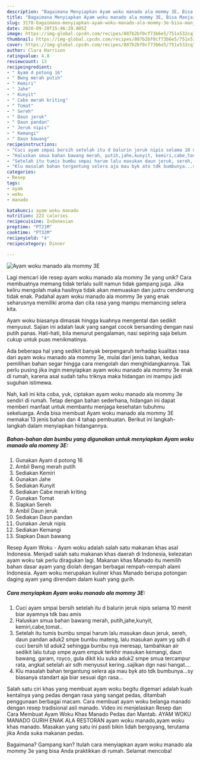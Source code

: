 ```yaml
---
description: "Bagaimana Menyiapkan Ayam woku manado ala mommy 3E, Bisa Manjain Lidah"
title: "Bagaimana Menyiapkan Ayam woku manado ala mommy 3E, Bisa Manjain Lidah"
slug: 3178-bagaimana-menyiapkan-ayam-woku-manado-ala-mommy-3e-bisa-manjain-lidah
date: 2020-09-20T15:46:29.805Z
image: https://img-global.cpcdn.com/recipes/887b2bf0cf73b6e5/751x532cq70/ayam-woku-manado-ala-mommy-3e-foto-resep-utama.jpg
thumbnail: https://img-global.cpcdn.com/recipes/887b2bf0cf73b6e5/751x532cq70/ayam-woku-manado-ala-mommy-3e-foto-resep-utama.jpg
cover: https://img-global.cpcdn.com/recipes/887b2bf0cf73b6e5/751x532cq70/ayam-woku-manado-ala-mommy-3e-foto-resep-utama.jpg
author: Clara Harrison
ratingvalue: 4.8
reviewcount: 13
recipeingredient:
- " Ayam d potong 16"
- " Bwng merah putih"
- " Kemiri"
- " Jahe"
- " Kunyit"
- " Cabe merah kriting"
- " Tomat"
- " Sereh"
- " Daun jeruk"
- " Daun pandan"
- " Jeruk nipis"
- " Kemangi"
- " Daun bawang"
recipeinstructions:
- "Cuci ayam smpai bersih setelah itu d balurin jeruk nipis selama 10 menit biar ayamnya tdk bau amis"
- "Haluskan smua bahan bawang merah, putih,jahe,kunyit, kemiri,cabe,tomat.."
- "Setelah itu tumis bumbu smpai harum lalu masukan daun jeruk, sereh, daun pandan aduk2 smpe bumbu mateng, lalu masukan ayam yg sdh d cuci bersih td aduk2 sehingga bumbu nya meresap, tambahkan air sedikit lalu tutup smpe ayam empuk terkhir masukan kemangi, daun bawang, garam, royco, gula dikit klu suka aduk2 smpe smua tercampur rata, angkat setelah air sdh menyusut kering..sajikan dgn nasi hangat...."
- "Klu masalah bahan tergantung selera aja mau byk ato tdk bumbunya...sy biasanya standart aja biar sesuai dgn rasa..."
categories:
- Resep
tags:
- ayam
- woku
- manado

katakunci: ayam woku manado 
nutrition: 223 calories
recipecuisine: Indonesian
preptime: "PT21M"
cooktime: "PT32M"
recipeyield: "4"
recipecategory: Dinner

---
```



![Ayam woku manado ala mommy 3E](https://img-global.cpcdn.com/recipes/887b2bf0cf73b6e5/751x532cq70/ayam-woku-manado-ala-mommy-3e-foto-resep-utama.jpg)

Lagi mencari ide resep ayam woku manado ala mommy 3e yang unik? Cara membuatnya memang tidak terlalu sulit namun tidak gampang juga. Jika keliru mengolah maka hasilnya tidak akan memuaskan dan justru cenderung tidak enak. Padahal ayam woku manado ala mommy 3e yang enak seharusnya memiliki aroma dan cita rasa yang mampu memancing selera kita.

Ayam woku biasanya dimasak hingga kuahnya mengental dan sedikit menyusut. Sajian ini adalah lauk yang sangat cocok bersanding dengan nasi putih panas. Hati-hati, bila menurut pengalaman, nasi sepiring saja belum cukup untuk puas menikmatinya.

Ada beberapa hal yang sedikit banyak berpengaruh terhadap kualitas rasa dari ayam woku manado ala mommy 3e, mulai dari jenis bahan, kedua pemilihan bahan segar hingga cara mengolah dan menghidangkannya. Tak perlu pusing jika ingin menyiapkan ayam woku manado ala mommy 3e enak di rumah, karena asal sudah tahu triknya maka hidangan ini mampu jadi suguhan istimewa.


Nah, kali ini kita coba, yuk, ciptakan ayam woku manado ala mommy 3e sendiri di rumah. Tetap dengan bahan sederhana, hidangan ini dapat memberi manfaat untuk membantu menjaga kesehatan tubuhmu sekeluarga. Anda bisa membuat Ayam woku manado ala mommy 3E memakai 13 jenis bahan dan 4 tahap pembuatan. Berikut ini langkah-langkah dalam menyiapkan hidangannya.

<!--inarticleads1-->

##### Bahan-bahan dan bumbu yang digunakan untuk menyiapkan Ayam woku manado ala mommy 3E:

1. Gunakan  Ayam d potong 16
1. Ambil  Bwng merah putih
1. Sediakan  Kemiri
1. Gunakan  Jahe
1. Sediakan  Kunyit
1. Sediakan  Cabe merah kriting
1. Gunakan  Tomat
1. Siapkan  Sereh
1. Ambil  Daun jeruk
1. Sediakan  Daun pandan
1. Gunakan  Jeruk nipis
1. Sediakan  Kemangi
1. Siapkan  Daun bawang


Resep Ayam Woku - Ayam woku adalah salah satu makanan khas asal Indonesia. Menjadi salah satu makanan khas daerah di Indonesia, kelezatan ayam woku tak perlu diragukan lagi. Makanan khas Manado itu memilih bahan dasar ayam yang diolah dengan berbagai rempah-rempah alami Indonesia. Ayam woku merupakan kuliner khas Manado berupa potongan daging ayam yang direndam dalam kuah yang gurih. 

<!--inarticleads2-->

##### Cara menyiapkan Ayam woku manado ala mommy 3E:

1. Cuci ayam smpai bersih setelah itu d balurin jeruk nipis selama 10 menit biar ayamnya tdk bau amis
1. Haluskan smua bahan bawang merah, putih,jahe,kunyit, kemiri,cabe,tomat..
1. Setelah itu tumis bumbu smpai harum lalu masukan daun jeruk, sereh, daun pandan aduk2 smpe bumbu mateng, lalu masukan ayam yg sdh d cuci bersih td aduk2 sehingga bumbu nya meresap, tambahkan air sedikit lalu tutup smpe ayam empuk terkhir masukan kemangi, daun bawang, garam, royco, gula dikit klu suka aduk2 smpe smua tercampur rata, angkat setelah air sdh menyusut kering..sajikan dgn nasi hangat....
1. Klu masalah bahan tergantung selera aja mau byk ato tdk bumbunya...sy biasanya standart aja biar sesuai dgn rasa...


Salah satu ciri khas yang membuat ayam woku begitu digemari adalah kuah kentalnya yang pedas dengan rasa yang sangat pedas, ditambah penggunaan berbagai macam. Cara membuat ayam woku belanga manado dengan resep tradisional asli manado. Video ini menjelaskan Resep dan Cara Membuat Ayam Woku Khas Manado Pedas dan Mantab. AYAM WOKU MANADO GURIH ENAK ALA RESTORAN ayam woku manado,ayam woku khas manado. Masakan yang satu ini pasti bikin lidah bergoyang, terutama jika Anda suka makanan pedas. 

Bagaimana? Gampang kan? Itulah cara menyiapkan ayam woku manado ala mommy 3e yang bisa Anda praktikkan di rumah. Selamat mencoba!
